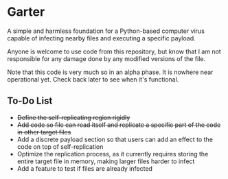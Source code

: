 # Garter
A simple and harmless foundation for a Python-based computer virus capable of infecting nearby files and executing a specific payload.

Anyone is welcome to use code from this repository, but know that I am not responsible for any damage done by any modified versions of the file.

Note that this code is very much so in an alpha phase. It is nowhere near operational yet. Check back later to see when it's functional.

## To-Do List
- ~~Define the self-replicating region rigidly~~
- ~~Add code so file can read itself and replicate a specific part of the code in other target files~~
- Add a discrete payload section so that users can add an effect to the code on top of self-replication
- Optimize the replication process, as it currently requires storing the entire target file in memory, making larger files harder to infect
- Add a feature to test if files are already infected
